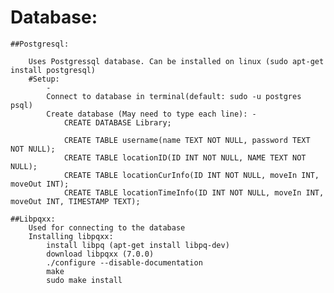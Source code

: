 # Database:

	##Postgresql:
	
		Uses Postgressql database. Can be installed on linux (sudo apt-get install postgresql)
		#Setup:
			-
			Connect to database in terminal(default: sudo -u postgres psql)
			Create database (May need to type each line): -
				CREATE DATABASE Library;
        
				CREATE TABLE username(name TEXT NOT NULL, password TEXT NOT NULL);
				CREATE TABLE locationID(ID INT NOT NULL, NAME TEXT NOT NULL);
				CREATE TABLE locationCurInfo(ID INT NOT NULL, moveIn INT, moveOut INT);
				CREATE TABLE locationTimeInfo(ID INT NOT NULL, moveIn INT, moveOut INT, TIMESTAMP TEXT);
    
	##Libpqxx:
		Used for connecting to the database
		Installing libpqxx:
			install libpq (apt-get install libpq-dev)
			download libpqxx (7.0.0)
			./configure --disable-documentation
			make
			sudo make install

